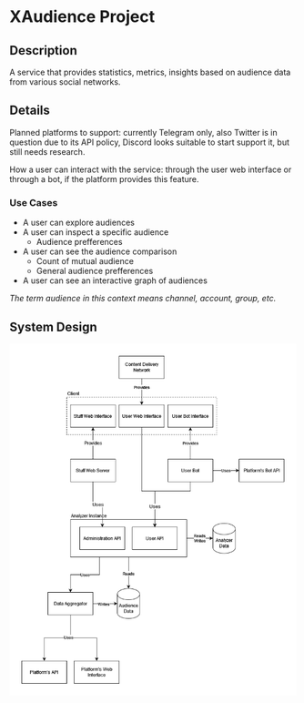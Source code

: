 # XAudience Project

## Description
A service that provides statistics, metrics, insights based on audience data from various social networks.

## Details
Planned platforms to support: currently Telegram only, also Twitter is in question due to its API policy, Discord looks suitable to start support it, but still needs research.

How a user can interact with the service: through the user web interface or through a bot, if the platform provides this feature.

### Use Cases
- A user can explore audiences
- A user can inspect a specific audience
    - Audience prefferences
- A user can see the audience comparison
    - Count of mutual audience
    - General audience prefferences
- A user can see an interactive graph of audiences

*The term audience in this context means channel, account, group, etc.*

## System Design
![System design](assets/system-design.drawio.png)


